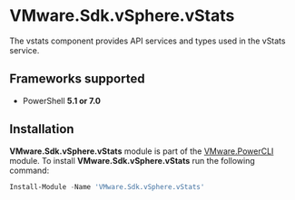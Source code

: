 # VMware.Sdk.vSphere.vStats

The vstats component provides API services and types used in the vStats service.

<a name="frameworks-supported"></a>
## Frameworks supported
- PowerShell **5.1 or 7.0**

<a name="installation"></a>
## Installation

**VMware.Sdk.vSphere.vStats** module is part of the [VMware.PowerCLI](https://www.powershellgallery.com/packages/VMware.PowerCLI) module. To install **VMware.Sdk.vSphere.vStats** run the following command:

```powershell
Install-Module -Name 'VMware.Sdk.vSphere.vStats'
```
